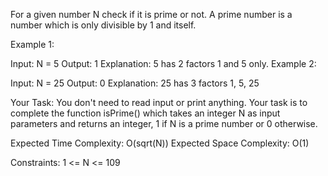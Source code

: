For a given number N check if it is prime or not. A prime number is a number which is only divisible by 1 and itself.
 

Example 1:

Input:
N = 5
Output:
1
Explanation:
5 has 2 factors 1 and 5 only.
Example 2:

Input:
N = 25
Output:
0
Explanation:
25 has 3 factors 1, 5, 25

Your Task:
You don't need to read input or print anything. Your task is to complete the function isPrime() which takes an integer N as input parameters and returns an integer, 1 if N is a prime number or 0 otherwise.
 

Expected Time Complexity: O(sqrt(N))
Expected Space Complexity: O(1)
 

Constraints:
1 <= N <= 109
